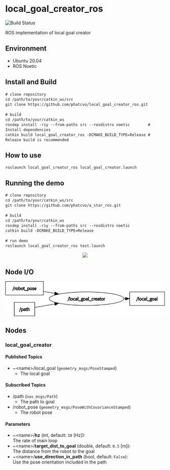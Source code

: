 # local_goal_creator_ros

![Build Status](https://github.com/phatcvo/local_goal_creator_ros/workflows/build/badge.svg)

ROS implementation of local goal creator

## Environment

- Ubuntu 20.04
- ROS Noetic

## Install and Build

```
# clone repository
cd /path/to/your/catkin_ws/src
git clone https://github.com/phatcvo/local_goal_creator_ros.git

# build
cd /path/to/your/catkin_ws
rosdep install -riy --from-paths src --rosdistro noetic        # Install dependencies
catkin build local_goal_creator_ros -DCMAKE_BUILD_TYPE=Release # Release build is recommended
```

## How to use

```
roslaunch local_goal_creator_ros local_goal_creator.launch
```

## Running the demo

```
# clone repository
cd /path/to/your/catkin_ws/src
git clone https://github.com/phatcvo/a_star_ros.git

# build
cd /path/to/your/catkin_ws
rosdep install -riy --from-paths src --rosdistro noetic
catkin build -DCMAKE_BUILD_TYPE=Release

# run demo
roslaunch local_goal_creator_ros test.launch
```

<p align="center">
  <img src="https://github.com/phatcvo/amr_navigation_gifs/blob/master/images/local_goal_creator_demo.gif" height="320px"/>
</p>

## Node I/O

![Node I/O](images/node_io.png)

## Nodes

### local_goal_creator

#### Published Topics

- ~\<name>/local_goal (`geometry_msgs/PoseStamped`)
  - The local goal

#### Subscribed Topics

- /path (`nav_msgs/Path`)
  - The path to goal
- /robot_pose (`geometry_msgs/PoseWithCovarianceStamped`)
  - The robot pose

#### Parameters

- ~\<name>/<b>hz</b> (int, default: `10` [Hz]):<br>
  The rate of main loop
- ~\<name>/<b>target_dist_to_goal</b> (double, default: `0.5` [m]):<br>
  The distance from the robot to the goal
- ~\<name>/<b>use_direction_in_path</b> (bool, default: `False`):<br>
  Use the pose orientation included in the path
